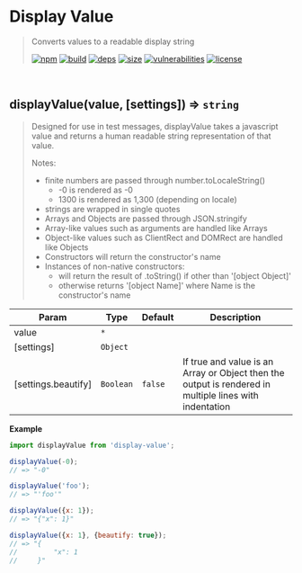 # Display Value

> Converts values to a readable display string
>
> [![npm][npm]][npm-url]
[![build][build]][build-url]
[![deps][deps]][deps-url]
[![size][size]][size-url]
[![vulnerabilities][vulnerabilities]][vulnerabilities-url]
[![license][license]][license-url]


<br><a name="displayValue"></a>

## displayValue(value, [settings]) ⇒ <code>string</code>
> Designed for use in test messages, displayValue takes a javascript value and returns a human readable string representation of that value.> > Notes:> - finite numbers are passed through number.toLocaleString()>   - -0 is rendered as -0>   - 1300 is rendered as 1,300 (depending on locale)> - strings are wrapped in single quotes> - Arrays and Objects are passed through JSON.stringify> - Array-like values such as arguments are handled like Arrays> - Object-like values such as ClientRect and DOMRect are handled like Objects> - Constructors will return the constructor's name> - Instances of non-native constructors:>   - will return the result of .toString() if other than '[object Object]'>   - otherwise returns '[object Name]' where Name is the constructor's name


| Param | Type | Default | Description |
| --- | --- | --- | --- |
| value | <code>\*</code> |  |  |
| [settings] | <code>Object</code> |  |  |
| [settings.beautify] | <code>Boolean</code> | <code>false</code> | If true and value is an Array or Object then the output is rendered in multiple lines with indentation |

**Example**  
``` javascriptimport displayValue from 'display-value';displayValue(-0);// => "-0"displayValue('foo');// => "'foo'"displayValue({x: 1});// => "{"x": 1}"displayValue({x: 1}, {beautify: true});// => "{//         "x": 1//     }"```

[npm]: https://img.shields.io/npm/v/display-value.svg
[npm-url]: https://npmjs.com/package/display-value
[build]: https://travis-ci.org/DarrenPaulWright/display-value.svg?branch&#x3D;master
[build-url]: https://travis-ci.org/DarrenPaulWright/display-value
[deps]: https://david-dm.org/darrenpaulwright/display-value.svg
[deps-url]: https://david-dm.org/darrenpaulwright/display-value
[size]: https://packagephobia.now.sh/badge?p&#x3D;display-value
[size-url]: https://packagephobia.now.sh/result?p&#x3D;display-value
[vulnerabilities]: https://snyk.io/test/github/DarrenPaulWright/display-value/badge.svg?targetFile&#x3D;package.json
[vulnerabilities-url]: https://snyk.io/test/github/DarrenPaulWright/display-value?targetFile&#x3D;package.json
[license]: https://img.shields.io/github/license/DarrenPaulWright/display-value.svg
[license-url]: https://npmjs.com/package/display-value/LICENSE.md
